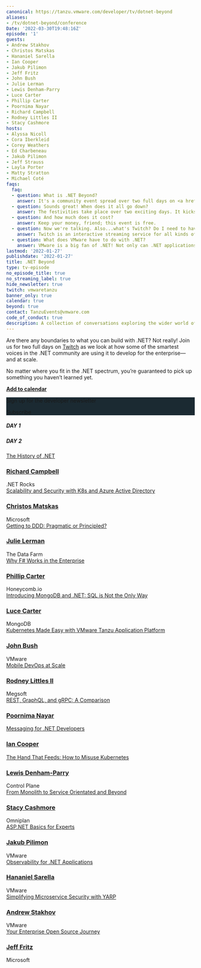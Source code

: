 ```yaml
---
canonical: https://tanzu.vmware.com/developer/tv/dotnet-beyond
aliases:
- /tv/dotnet-beyond/conference
Date: '2022-03-30T19:48:16Z'
episode: '1'
guests:
- Andrew Stakhov
- Christos Matskas
- Hananiel Sarella
- Ian Cooper
- Jakub Pilimon
- Jeff Fritz
- John Bush
- Julie Lerman
- Lewis Denham-Parry
- Luce Carter
- Phillip Carter
- Poornima Nayar
- Richard Campbell
- Rodney Littles II
- Stacy Cashmore
hosts:
- Alyssa Nicoll
- Cora Iberkleid
- Corey Weathers
- Ed Charbeneau
- Jakub Pilimon
- Jeff Strauss
- Layla Porter
- Matty Stratton
- Michael Coté
faqs:
  faq:
  - question: What is .NET Beyond?
    answer: It's a community event spread over two full days on <a href="https://www.twitch.tv/vmwaretanzu">Twitch.TV</a>. Some of the smartest voices in the .NET community will come together to present and discuss how they're using .NET to develop for the enterprise, and at scale. It'll be educational for all attendees, featuring interactive, live Q&A. 
  - question: Sounds great! When does it all go down?
    answer: The festivities take place over two exciting days. It kicks off on March 30, 2022 at 10:30 AM ET/7:30 AM PT/3:30 PM GMT, and on March 31, 2022 at 4:45 AM ET/1:45 AM PT/9:45 AM GMT. It's gonna be a worldwide jam.
  - question: And how much does it cost?
    answer: Keep your money, friend; this event is free. 
  - question: Now we're talking. Also...what's Twitch? Do I need to have an account there?
    answer: Twitch is an interactive streaming service for all kinds of content. You don't need an account to watch any of the .NET Beyond talks, but you will need to sign up and log in to participate in the chat. 
  - question: What does VMware have to do with .NET?
    answer: VMware is a big fan of .NET! Not only can .NET applications be deployed to VMware Tanzu, but we're part of the .NET Foundation and support Steeltoe.io.
lastmod: '2022-01-27'
publishdate: '2022-01-27'
title: .NET Beyond
type: tv-episode
no_episode_title: true
no_streaming_label: true
hide_newsletter: true
twitch: vmwaretanzu
banner_only: true
calendar: true
beyond: true
contact: TanzuEvents@vmware.com
code_of_conduct: true
description: A collection of conversations exploring the wider world of .NET
---
```

<div id='day-1-reminder' class='p-md-5 p-3' style='display: none; width: 500px;max-width:100%;'>
<h3 class='text-white mb-3 text-center'>Add to calendar</h3>
<div class='d-flex justify-content-center'>
    <a href="https://d1fto35gcfffzn.cloudfront.net/dev-portal/NET-Beyond.ics"
      class='beyond-btn btn mr-2 mb-2 position-relative z-1'><span class="position-relative">Outlook/iCal</span></a> 
    <a href="https://www.google.com/calendar/render?action=TEMPLATE&text=.NET+Beyond&details=Join+some+of+the+smartest+voices+in+the+.NET+community+on+Twitch+as+they+come+together+to+present+and+discuss+how+they%27re+using+.NET+to+develop+for+the+enterprise+and+at+scale.%0A%0AWatch+here%3A+https%3A%2F%2Fwww.twitch.tv%2Fvmwaretanzu&dates=20220330T150000Z%2F20220331T180000Z" class='beyond-btn btn mb-2 position-relative z-1'><span class="position-relative">Google Calendar</span></a>
</div>
</div>
<div class="row mb-5">
<div class="col-lg-9 col-12 px-0 pr-lg-5">
<p class="m-0">Are there any boundaries to what you can build with .NET? Not really! Join us for two full days on <a href="https://www.twitch.tv/vmwaretanzu">Twitch</a> as we look at how some of the smartest voices in the .NET community are using it to develop for the enterprise—and at scale.</p><p>No matter where you fit in the .NET spectrum, you’re guaranteed to pick up something you haven’t learned yet.</p>
<p class="mb-0"><strong><a class='lightbox' href='#day-1-reminder'><i class='fa fa-calendar-check ml-0 mr-1'></i>Add to calendar</a></strong></p>
</div>
<div class="col-lg-3 col-12 mt-lg-0 mt-4 text-center p-4 newsletter-outer" style="background-color: #1B2A32">
<div class="newsletter">
  <p class="text-white mt-0">Sign up for the developer newsletter</p>
  <div class='btn beyond-btn btn-small click-to-show position-relative'><span class="position-relative">Subscribe</span></div>
  <script src="https://connect.tanzu.vmware.com/js/forms2/js/forms2.min.js"></script>
  <form id="mktoForm_1609" class="hidden float-lg-right"></form>
  <script>
    MktoForms2.setOptions({formXDPath : "/rs/pivotal/images/marketo-xdframe-relative.html"});
    MktoForms2.loadForm("https://connect.tanzu.vmware.com", "625-IUJ-009", 1609, function(form){
      form.setValues({ "Function__c": "Developer", "utm_campaign__c": "NET Beyond"  });
      form.onSuccess(function(values, followUpUrl) {
        form.getFormElem().hide();
        window.dataLayer = window.dataLayer || [];
        window.dataLayer.push({
            'event' : 'ctaSubmitted',  
            'eventCategory': 'Subscription',  
            'eventAction': 'Form Submitted',
            'eventLabel': 'Newsletter'
        });
        window.dataLayer.push({'event': 'logEvent', 'eventType': 'newsletter subscribed', 'eventProperties': {'page name': '{{ .Title }}', 'source': 'footer'} });
        sendAmplitudeEventOnLoad('newsletter subscribed', {'page name': '{{ .Title }}', 'source': 'footer', 'url path': window.location.pathname});
        $('.confirmation').show();
        return false;
      });
    });
  </script>
  <div class='confirmation' style="display:none">Done!</div>
</div>
</div>
</div>

<div class="day-toggle row">
<h5 id="day-1" class="p-4 d-inline-block mb-0 day active">DAY 1</h2>
<h5 id="day-2" class="p-4 d-inline-block mb-0 day">DAY 2</h2>
</div>

<script>
function convertTime(sessionTime) {
  var date = new Date(sessionTime);
  hours = date.getHours();
  hours = ("0" + hours).slice(-2);
  document.write(hours + ':' + (date.getMinutes()<10?'0':'') + date.getMinutes() + ' ' + date.toLocaleString("en", {timeZoneName: "short"}).split(' ').pop());
}
</script>
<div id="day-1-agenda" class="agenda p-lg-5 p-3">
<div class="row py-3 border-bottom flex-nowrap">
  <div class="time col-2 pl-0 h4"><script>convertTime("3/30/2022 15:00 UTC")</script></div>
  <div class="talk-title col-5 h4"><a class="lightbox" href="#history">The History of .NET</a></div>
  <div class="col-sm-1 col-0 px-0 px-0"></div>
  <div class="name col-4">
    <h3 class="h4 py-0">
      <a href="/developer/team/richard-campbell/">Richard Campbell</a>
    </h3>
    <span class="company d-block fs-90 opacity-4">.NET Rocks</span>
  </div>
</div>
<div id="history" class='p-md-5 p-3' style='display: none;width:600px;max-width:100%;'><div class="h3 text-white">The History of .NET</div><p>.NET continues to evolve—but how did it get here? Join Richard Campbell on a tour of the history of .NET, Visual Studio, and the related tools that have been helping developers produce millions of applications. So many forces shape how development tools are created, and Richard ties together the story of the hardware, software, market, and political forces that have brought .NET to be an open source, cross-platform development platform. The winding path of .NET has been influenced by many things along the way, and the future looks bright!</p></div>
<div class="row py-3 border-bottom flex-nowrap">
  <div class="time col-2 pl-0 h4"><script>convertTime("3/30/2022 16:00 UTC")</script></div>
  <div class="talk-title col-5 h4"><a class="lightbox" href="#scalability-and-security">Scalability and Security with K8s and Azure Active Directory</a></div>
  <div class="col-sm-1 col-0 px-0"></div>
  <div class="name col-4">
    <h3 class="h4 py-0">
      <a href="/developer/team/christos-matskas/">Christos Matskas</a>
    </h3>
    <span class="company d-block fs-90 opacity-4">Microsoft</span>
  </div>
</div>
<div id="scalability-and-security" class='p-md-5 p-3' style='display: none;width:600px;max-width:100%;'><div class="h3 text-white">Scalability and Security with K8s and Azure Active Directory</div><p>With more solutions moving to K8s, we need to provide robust ways to secure access to applications and services. In this session, we'll take a look at the latest features in Azure AD to allow K8s clusters to securely access cloud resources from anywhere, eliminating the need for secrets and keys. Join Christos to learn how to take your K8s clusters to the next level.</p></div>
<div class="row py-3 border-bottom flex-nowrap">
  <div class="time col-2 pl-0 h4"><script>convertTime("3/30/2022 17:00 UTC")</script></div>
  <div class="talk-title col-5 h4"><a class="lightbox" href="#ddd">Getting to DDD: Pragmatic or Principled?</a></div>
  <div class="col-sm-1 col-0 px-0"></div>
  <div class="name col-4">
    <h3 class="h4 py-0">
      <a href="/developer/team/julie-lerman/">Julie Lerman</a>
    </h3>
    <span class="company d-block fs-90 opacity-4">The Data Farm</span>
  </div>
</div>
<div id="ddd" class='p-md-5 p-3' style='display: none;width:600px;max-width:100%;'><div class="h3 text-white">Getting to DDD: Pragmatic or Principled?</div><p>Domain-driven design (DDD) is a vast topic. There are so many wonderful concepts, philosophies, patterns, practices, and techniques to learn and benefit from. Some of the best minds in the industry have been tuning these practices for years to ensure developers are able to implement proven, successful approaches to software design. Domain modeling in particular is very specific with guidance on designing and coordinating the dance between the myriad moving parts in our system. Yet learning the principles of DDD can be daunting for developers who are new to it. To encourage and enable more developers to get on the path of DDD, is it reasonable to allow a more pragmatic approach over a principled approach of adhering strictly to DDD guidelines? Should developers be encouraged to start with low-hanging fruit that they can quickly benefit from in their software projects while they continue to learn, to gain a deeper understanding of domain-driven design in order to evolve and adapt their practices as they move closer and closer to the beauty we all know that can be achieved with DDD?</p></div>
<div class="row py-3 border-bottom flex-nowrap">
  <div class="time col-2 pl-0 h4"><script>convertTime("3/30/2022 18:00 UTC")</script></div>
  <div class="talk-title col-5 h4"><a class="lightbox" href="#f-sharp">Why F# Works in the Enterprise</a></div>
  <div class="col-sm-1 col-0 px-0"></div>
  <div class="name col-4">
    <h3 class="h4 py-0">
      <a href="/developer/team/phillip-carter/">Phillip Carter</a>
    </h3>
    <span class="company d-block fs-90 opacity-4">Honeycomb.io</span>
  </div>
</div>
<div id="f-sharp" class='p-md-5 p-3' style='display: none;width:600px;max-width:100%;'><div class="h3 text-white">Why F# Works in the Enterprise</div><p>F# is a modern .NET language, built by Microsoft and a strong open source community. Although it carries a certain "coolness" factor that's not typically found in enterprise programming, F# has a storied history at Microsoft and other enterprises worldwide. In this talk, Phillip will cover some of that history and then dive into several reasons why F# is a great choice for your next project in an enterprise system. Phillip will cover aspects of the language, tooling, and ecosystem, and finish off with some suggestions for how to easily and safely incorporate F# into your codebase.</p></div>
<div class="row py-3 border-bottom flex-nowrap">
  <div class="time col-2 pl-0 h4"><script>convertTime("3/30/2022 19:00 UTC")</script></div>
  <div class="talk-title col-5 h4"><a class="lightbox" href="#mongodb">Introducing MongoDB and .NET: SQL is Not the Only Way</a></div>
  <div class="col-sm-1 col-0 px-0"></div>
  <div class="name col-4">
    <h3 class="h4 py-0">
      <a href="/developer/team/luce-carter/">Luce Carter</a>
    </h3>
    <span class="company d-block fs-90 opacity-4">MongoDB</span>
  </div>
</div>
<div id="mongodb" class='p-md-5 p-3' style='display: none;width:600px;max-width:100%;'><div class="h3 text-white">Introducing MongoDB and .NET: SQL is Not the Only Way</div><p>Once upon a time, relational databases—or RDMS (think SQL)—were the only data store in town. But now there’s a competitor, Document Databases, aka NoSQL. In this talk, you'll learn about the basic differences between them, what MongoDB is, why document databases are so powerful, how MongoDB can be used with .NET, and some really cool use cases that show databases can be cool.</p></div>
<div class="row py-3 border-bottom flex-nowrap">
  <div class="time col-2 pl-0 h4"><script>convertTime("3/30/2022 20:00 UTC")</script></div>
  <div class="talk-title col-5 h4"><a class="lightbox" href="#tap">Kubernetes Made Easy with VMware Tanzu Application Platform</a></div>
  <div class="col-sm-1 col-0 px-0"></div>
  <div class="name col-4">
    <h3 class="h4 py-0">
      <a href="/developer/team/john-bush/">John Bush</a>
    </h3>
    <span class="company d-block fs-90 opacity-4">VMware</span>
  </div>
</div>
<div id="tap" class='p-md-5 p-3' style='display: none;width:600px;max-width:100%;'><div class="h3 text-white">Kubernetes Made Easy with VMware Tanzu Application Platform</div><p>Kubernetes may be a powerful platform for running your containerized applications, but that power comes with a steep learning curve. Developers are often required to wrestle with Dockerfiles and walls of YAML to get their application properly deployed. This session will introduce you to VMware Tanzu Application Platform and show how it allows developers to stay focused on the application code and not have to worry about the complexities of containers and Kubernetes.</p></div>
<div class="row py-3 flex-nowrap">
  <div class="time col-2 pl-0 h4"><script>convertTime("3/30/2022 21:00 UTC")</script></div>
  <div class="talk-title col-5 h4"><a class="lightbox" href="#mobile">Mobile DevOps at Scale</a></div>
  <div class="col-sm-1 col-0 px-0"></div>
  <div class="name col-4">
    <h3 class="h4 py-0">
      <a href="/developer/team/rodney-littles-ii/">Rodney Littles II</a>
    </h3>
    <span class="company d-block fs-90 opacity-4">Megsoft</span>
  </div>
</div>
<div id="mobile" class='p-md-5 p-3' style='display: none;width:600px;max-width:100%;'><div class="h3 text-white">Mobile DevOps at Scale</div><p>DevOps is a practice that many organizations are using to increase their ability to reliably release software. In the world of mobile applications, we need to ensure that a binary is shipped and that it's in line with server side changes. In this world of binaries and distributed back end systems, how do we handle development operations at scale? Continuous integration, releases, mobile binaries, signing, and testing all matter to an enterprise deploying mobile applications. We'll look at some good practices around how to version, build, test, sign, and release your mobile applications across an enterprise.</p></div>
</div>
<div id="day-2-agenda" class="agenda p-lg-5 p-3">
<div class="row py-3 border-bottom flex-nowrap">
  <div class="time col-2 pl-0 h4"><script>convertTime("3/31/2022 09:00 UTC")</script></div>
  <div class="talk-title col-5 h4"><a class="lightbox" href="#rest">REST, GraphQL, and gRPC: A Comparison</a></div>
  <div class="col-sm-1 col-0 px-0"></div>
  <div class="name col-4">
    <h3 class="h4 py-0">
      <a href="/developer/team/poornima-nayar/">Poornima Nayar</a>
    </h3>
    <span class="company d-block fs-90 opacity-4"></span>
  </div>
</div>
<div id="rest" class='p-md-5 p-3' style='display: none;width:600px;max-width:100%;'><div class="h3 text-white">REST, GraphQL, and gRPC: A Comparison</div><p>No matter the industry, applications need to talk to each other. So, developers often build bridges—Application Programming Interfaces (API)—to allow one system to communicate to another.</p><p>Over time, different API architectural styles have been released. Each of them has its own characteristics, patterns of data exchange, pros and cons. REST, GraphQL, and gRPC are three main options when it comes to API development and implementation. In this session, Poornima will cover what REST, GraphQL, and gRPC are from a .NET perspective and give you a comprehensive comparison between them.
</p></div>
<div class="row py-3 border-bottom flex-nowrap">
  <div class="time col-2 pl-0 h4"><script>convertTime("3/31/2022 10:00 UTC")</script></div>
  <div class="talk-title col-5 h4"><a class="lightbox" href="#messaging">Messaging for .NET Developers</a></div>
  <div class="col-sm-1 col-0 px-0"></div>
  <div class="name col-4">
    <h3 class="h4 py-0">
      <a href="/developer/team/ian-cooper/">Ian Cooper</a>
    </h3>
    <span class="company d-block fs-90 opacity-4"></span>
  </div>
</div>
<div id="messaging" class='p-md-5 p-3' style='display: none;width:600px;max-width:100%;'><div class="h3 text-white">Messaging for .NET Developers</div><p>In this talk we will look at why we might use messaging, and how we use messaging in a .NET app. <p>We'll start by exploring distribution and why we can think about conversations between processes being synchronous or asynchronous, and exposing functionality or exchanging data. Then we will talk about where messaging fits, and the contexts in which we might prefer it. Along the way we should get a better understanding of messaging compared to alternatives like sharing a database or HTTTP/GRPC.</p><p>Then we will show an example of using messaging in a .NET app.</p><p>Finally, we will give pointers to resources for those who wish to explore this topic in greater detail, now that they have mastered the basics.</p></div>
<div class="row py-3 border-bottom flex-nowrap">
  <div class="time col-2 pl-0 h4"><script>convertTime("3/31/2022 11:00 UTC")</script></div>
  <div class="talk-title col-5 h4"><a class="lightbox" href="#misuse">The Hand That Feeds: How to Misuse Kubernetes</a></div>
  <div class="col-sm-1 col-0 px-0"></div>
  <div class="name col-4">
    <h3 class="h4 py-0">
      <a href="/developer/team/lewis-denham-parry/">Lewis Denham-Parry</a>
    </h3>
    <span class="company d-block fs-90 opacity-4">Control Plane</span>
  </div>
</div>
<div id="misuse" class='p-md-5 p-3' style='display: none;width:600px;max-width:100%;'><div class="h3 text-white">The Hand That Feeds: How to Misuse Kubernetes</div><p>We usually trust the hand that feeds, but what happens when we can't trust the hand that feeds us? How do we run applications when there is little to no trust?</p><p>In this session, we're going to start by taking a look at attack paths in and around Kubernetes, acting as a Red Team. We'll take advantage of an OWASP vulnerability within a supply chain attack giving us an entry point. From there, together we'll explore how an attacker can take further control of the cluster via lateral and vertical movements.</p><p>Once we have your attention from seeing how this could be someone's worst day, we'll look at how we can patch this up as a Blue Team. We’ll see what we have available from Kubernetes that can mitigate some of this disaster, and what practices we should put in place to further strengthen and defend our compute.</p><p>From attending this session, you'll leave with a Purple Team understanding of core concepts within Kubernetes, that defence is strengthened with depth, and how we can defend from Script Kiddies to Nation States.</p></div>
<div class="row py-3 border-bottom flex-nowrap">
  <div class="time col-2 pl-0 h4"><script>convertTime("3/31/2022 12:00 UTC")</script></div>
  <div class="talk-title col-5 h4"><a class="lightbox" href="#monolith">From Monolith to Service Orientated and Beyond</a></div>
  <div class="col-sm-1 col-0 px-0"></div>
  <div class="name col-4">
    <h3 class="h4 py-0">
      <a href="/developer/team/stacy-cashmore/">Stacy Cashmore</a>
    </h3>
    <span class="company d-block fs-90 opacity-4">Omniplan</span>
  </div>
</div>
<div id="monolith" class='p-md-5 p-3' style='display: none;width:600px;max-width:100%;'><div class="h3 text-white">From Monolith to Service Orientated and Beyond</div><p>In the autumn of 2018, we were faced with an application that wasn't performing and was very hard to change. Deployment was hit and miss almost every time.</p><p>We did the thing that you're warned against (for good reason!) and started from scratch.</p><p>This is our journey on taking that application from technical concept to production: how we included the experience of our team in our initial decisions, the things we learnt as the code was evolving, and during performance testing. And what our plans are for the future to make it even better—and raise our team at the same time!</p></div>
<div class="row py-3 border-bottom flex-nowrap">
  <div class="time col-2 pl-0 h4"><script>convertTime("3/31/2022 13:00 UTC")</script></div>
  <div class="talk-title col-5 h4"><a class="lightbox" href="#asp">ASP.NET Basics for Experts</a></div>
  <div class="col-sm-1 col-0 px-0"></div>
  <div class="name col-4">
    <h3 class="h4 py-0">
      <a href="/developer/team/jakub-pilimon/">Jakub Pilimon</a>
    </h3>
    <span class="company d-block fs-90 opacity-4">VMware</span>
  </div>
</div>
<div id="asp" class='p-md-5 p-3' style='display: none;width:600px;max-width:100%;'><div class="h3 text-white">ASP.NET Basics for Experts</div><p>People love to stay in their comfort zone; but what if you have to step outside of it and embrace a new programming language, one that happens to be ASP.NET?<p><p>Jakub is a Java/Spring developer and architect. He’s never used ASP.NET before and he has questions. Lots of questions.</p><p>Layla, a .NET developer, intends to answer Jakub’s questions and more in this demo-rich session.</p><p>But don’t worry, there will also be something for existing ASP.NET developers as we delve into the ways an ASP.NET application is configured to support services:</p><ul><li>Dependency injection and inversion of control</li><li>HTTP clients and policies</li><li>Fault tolerances and circuit breakers</li><li>Databases connections</li><li>Discovery clients</li><li>And more!</li></ul>
</p></div>
<div class="row py-3 border-bottom flex-nowrap">
  <div class="time col-2 pl-0 h4"><script>convertTime("3/31/2022 14:00 UTC")</script></div>
  <div class="talk-title col-5 h4"><a class="lightbox" href="#observability">Observability for .NET Applications</a></div>
  <div class="col-sm-1 col-0 px-0"></div>
  <div class="name col-4">
    <h3 class="h4 py-0">
      <a href="/developer/team/hananiel-sarella/">Hananiel Sarella</a>
    </h3>
    <span class="company d-block fs-90 opacity-4">VMware</span>
  </div>
</div>
<div id="observability" class='p-md-5 p-3' style='display: none;width:600px;max-width:100%;'><div class="h3 text-white">Observability for .NET Applications</div><p>Distributed application architectures enable enterprises to easily scale their applications to meet increasing growth and demand. At the same time, the very technology choices that make it easy to build at scale also make it more challenging to maintain at scale. The maintainability of a system is directly dependent on the ability to infer its internal states from available data.</p><p>This session will focus on using the fully OSS project OpenTelemetry to add observability to modern cloud native .NET applications and getting the insight and data needed to maintain enterprise applications. We'll see how the three pillars of observability (traces, metrics, and logs) together provide the solid foundation needed to make production your favorite place on the internet!</p></div>
<div class="row py-3 border-bottom flex-nowrap">
  <div class="time col-2 pl-0 h4"><script>convertTime("3/31/2022 15:00 UTC")</script></div>
  <div class="talk-title col-5 h4"><a class="lightbox" href="#yarp">Simplifying Microservice Security with YARP</a></div>
  <div class="col-sm-1 col-0 px-0"></div>
  <div class="name col-4">
    <h3 class="h4 py-0">
      <a href="/developer/team/andrew-stakhov/">Andrew Stakhov</a>
    </h3>
    <span class="company d-block fs-90 opacity-4">VMware</span>
  </div>
</div>
<div id="yarp" class='p-md-5 p-3' style='display: none;width:600px;max-width:100%;'><div class="h3 text-white">Simplifying Microservice Security with YARP</div><p>With constantly emerging attack vectors, evolving security standards, inherent complexity in implementation libraries, and lack of general security expertise, it's no wonder teams are scratching their heads when trying to secure their microservices. With API gateways becoming a common pattern to consolidate API surface, there's a golden opportunity to offload some of the security complexity into a centralized place. This session will look at how Microsoft's new .NET library called Yet Another Reverse Proxy (YARP) can be used to secure applications in a variety of scenarios.</p><p>Attendees will learn how to use YARP to create a uniform API surface for their apps, apply different security strategies, integrate with Federated Identity providers with OpenID Connect, and bridge line-of-business application security requirements with those of the greater organization.</p></div>
<div class="row py-3 flex-nowrap">
  <div class="time col-2 pl-0 h4"><script>convertTime("3/31/2022 16:00 UTC")</script></div>
  <div class="talk-title col-5 h4"><a class="lightbox" href="#enterprise">Your Enterprise Open Source Journey</a></div>
  <div class="col-sm-1 col-0 px-0"></div>
  <div class="name col-4">
    <h3 class="h4 py-0">
      <a href="/developer/team/jeff-fritz/">Jeff Fritz</a>
    </h3>
    <span class="company d-block fs-90 opacity-4">Microsoft</span>
  </div>
</div>
<div id="enterprise" class='p-md-5 p-3' style='display: none;width:600px;max-width:100%;'><div class="h3 text-white">Your Enterprise Open Source Journey</div><p>Open source software has been in the tech news a lot over the past 12 months. Sometimes it's been for good reasons, and sometimes for bad. No matter how you approach it, your enterprise is now part of the open source community. How do you accept new software, plan for upgrades, and contribute to those projects? In this talk, Jeff Fritz will pilot you through onboarding, maintenance strategies, and inventory management for working with open source software.</p></div>
</div>